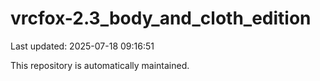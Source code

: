 # vrcfox-2.3_body_and_cloth_edition

Last updated: 2025-07-18 09:16:51

This repository is automatically maintained.

